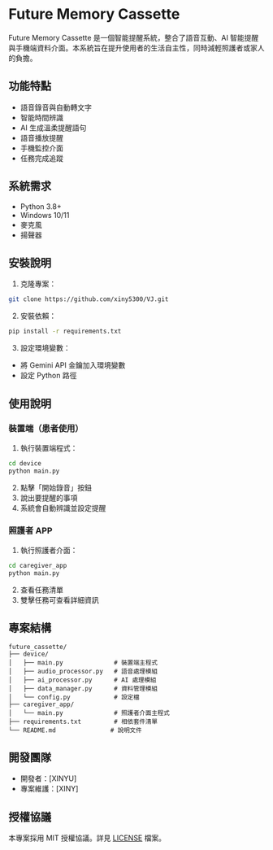 # Future Memory Cassette

Future Memory Cassette 是一個智能提醒系統，整合了語音互動、AI 智能提醒與手機端資料介面。本系統旨在提升使用者的生活自主性，同時減輕照護者或家人的負擔。

## 功能特點

- 語音錄音與自動轉文字
- 智能時間辨識
- AI 生成溫柔提醒語句
- 語音播放提醒
- 手機監控介面
- 任務完成追蹤

## 系統需求

- Python 3.8+
- Windows 10/11
- 麥克風
- 揚聲器

## 安裝說明

1. 克隆專案：
```bash
git clone https://github.com/xiny5300/VJ.git
```

2. 安裝依賴：
```bash
pip install -r requirements.txt
```

3. 設定環境變數：
- 將 Gemini API 金鑰加入環境變數
- 設定 Python 路徑

## 使用說明

### 裝置端（患者使用）

1. 執行裝置端程式：
```bash
cd device
python main.py
```

2. 點擊「開始錄音」按鈕
3. 說出要提醒的事項
4. 系統會自動辨識並設定提醒

### 照護者 APP

1. 執行照護者介面：
```bash
cd caregiver_app
python main.py
```

2. 查看任務清單
3. 雙擊任務可查看詳細資訊

## 專案結構

```
future_cassette/
├── device/
│   ├── main.py              # 裝置端主程式
│   ├── audio_processor.py   # 語音處理模組
│   ├── ai_processor.py      # AI 處理模組
│   ├── data_manager.py      # 資料管理模組
│   └── config.py            # 設定檔
├── caregiver_app/
│   └── main.py              # 照護者介面主程式
├── requirements.txt         # 相依套件清單
└── README.md               # 說明文件
```

## 開發團隊

- 開發者：[XINYU]
- 專案維護：[XINY]

## 授權協議

本專案採用 MIT 授權協議。詳見 [LICENSE](LICENSE) 檔案。
